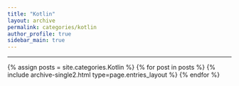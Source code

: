 ```yaml
---
title: "Kotlin"
layout: archive
permalink: categories/kotlin
author_profile: true
sidebar_main: true
---
```


<!-- 공백이 포함되어 있는 카테고리 이름의 경우 site.categories['a b c'] 이런식으로! -->

---

{% assign posts = site.categories.Kotlin %}
{% for post in posts %} {% include archive-single2.html type=page.entries_layout %} {% endfor %}
